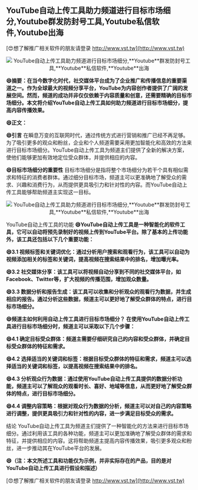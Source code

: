 ## **YouTube自动上传工具助力频道进行目标市场细分,**Youtube**群发防封号工具,**Youtube**私信软件,**Youtube**出海**

[😍想了解推广相关软件的朋友请登录 http://www.vst.tw](http://www.vst.tw)

 <center><img src="https://vst.tw/MP4/tuiguang/png/2.png" alt="YouTube自动上传工具助力频道进行目标市场细分,**Youtube**群发防封号工具,**Youtube**私信软件,**Youtube**出海"></center>

**😄摘要：在当今数字化时代，社交媒体平台成为了企业推广和传播信息的重要渠道之一。作为全球最大的视频分享平台，YouTube为内容创作者提供了广阔的发展空间。然而，频道的成功并非仅仅依赖于内容质量和创意，还需要精确的目标市场细分。本文将介绍YouTube自动上传工具如何助力频道进行目标市场细分，提高内容传播效果。**

**😄正文：**

**😄引言**
在瞬息万变的互联网时代，通过传统方式进行营销和推广已经不再足够。为了吸引更多的观众和粉丝，企业和个人频道需要采用更加智能化和高效的方法来进行目标市场细分。YouTube自动上传工具为频道主们提供了全新的解决方案，使他们能够更加有效地定位受众群体，并提供相应的内容。

**😄目标市场细分的重要性**
目标市场细分是指将整个市场细分为若干个具有相似需求和特征的消费者群体。通过细分目标市场，频道主可以更准确地了解受众的需求、兴趣和消费行为，从而提供更具吸引力和针对性的内容。而YouTube自动上传工具能够帮助频道主实现这一目标。

 <center><img src="https://vst.tw/MP4/tuiguang/png/5.png" alt="YouTube自动上传工具助力频道进行目标市场细分,**Youtube**群发防封号工具,**Youtube**私信软件,**Youtube**出海"></center>

YouTube自动上传工具的功能
**😄YouTube自动上传工具是一种智能化的软件工具，它可以自动将预先录制好的视频上传到YouTube平台。除了基本的上传功能外，该工具还包括以下几个重要功能：**

**😄3.1 视频标签和关键词优化：通过分析用户搜索和观看行为，该工具可以自动为视频添加相关的标签和关键词，提高视频在搜索结果中的排名，增加曝光率。**

**😄3.2 社交媒体分享：该工具可以将视频自动分享到不同的社交媒体平台，如Facebook、Twitter等，扩大视频的传播范围，增加观众数量。**

**😄3.3 数据分析和报告生成：该工具可以收集和分析观众的观看行为数据，并生成相应的报告。通过分析这些数据，频道主可以更好地了解受众群体的特点，进行目标市场细分。**

**😄频道主如何利用自动上传工具进行目标市场细分？ 在使用YouTube自动上传工具进行目标市场细分时，频道主可以采取以下几个步骤：**

**😄4.1 确定目标受众群体：频道主需要仔细研究自己的内容和受众群体，并确定目标受众群体的特征和需求。**

**😄4.2 选择适当的关键词和标签：根据目标受众群体的特征和需求，频道主可以选择适当的关键词和标签，以提高视频在搜索结果中的排名。**

**😄4.3 分析观众行为数据：通过使用YouTube自动上传工具提供的数据分析功能，频道主可以了解观众的观看时长、喜好、地域等信息，从而更好地了解受众群体的特点，进行目标市场细分。**

**😄4.4 调整内容策略：根据对观众行为数据的分析，频道主可以对自己的内容策略进行调整，提供更具吸引力和针对性的内容，进一步满足目标受众的需求。**

结论 YouTube自动上传工具为频道主们提供了一种智能化的方法来进行目标市场细分。通过利用该工具的各种功能，频道主可以更加准确地了解受众群体的需求和特征，并提供相应的内容。这将帮助频道主提高内容传播效果，吸引更多观众和粉丝，进一步推动其在YouTube平台的发展。

**😄（注：本文所述工具和功能仅为示例，并非实际存在的产品，目的是对YouTube自动上传工具进行假设和描述）**

[😍想了解推广相关软件的朋友请登录 http://www.vst.tw](http://www.vst.tw)



